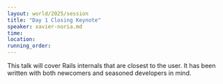 ```yaml
---
layout: world/2025/session
title: "Day 1 Closing Keynote"
speaker: xavier-noria.md
time:
location:
running_order:
---
```


This talk will cover Rails internals that are closest to the user. It has been written with both newcomers and seasoned developers in mind.
